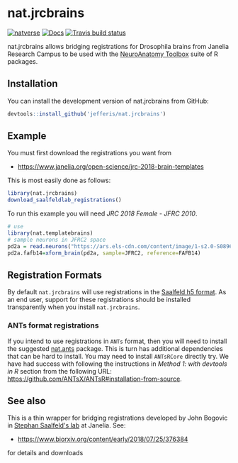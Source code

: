 # nat.jrcbrains
<!-- badges: start -->
[![natverse](https://img.shields.io/badge/natverse-Part%20of%20the%20natverse-a241b6)](https://natverse.github.io)
[![Docs](https://img.shields.io/badge/docs-100%25-brightgreen.svg)](https://jefferis.github.io/nat.jrcbrains/reference/)
[![Travis build status](https://travis-ci.org/jefferis/nat.jrcbrains.svg?branch=master)](https://travis-ci.org/jefferis/nat.jrcbrains)
<!-- badges: end -->

nat.jrcbrains allows bridging registrations for Drosophila brains from Janelia Research Campus
to be used with the [NeuroAnatomy Toolbox](https://jefferis.github.io/nat/) suite
of R packages.



## Installation

You can install the development version of nat.jrcbrains from GitHub:

``` r
devtools::install_github('jefferis/nat.jrcbrains')
```

## Example

You must first download the registrations you want from

* https://www.janelia.org/open-science/jrc-2018-brain-templates

This is most easily done as follows:

``` r
library(nat.jrcbrains)
download_saalfeldlab_registrations()
```

To run this example you will need *JRC 2018 Female - JFRC 2010*.

``` r
# use
library(nat.templatebrains)
# sample neurons in JFRC2 space
pd2a = read.neurons("https://ars.els-cdn.com/content/image/1-s2.0-S0896627318307426-mmc5.zip")
pd2a.fafb14=xform_brain(pd2a, sample=JFRC2, reference=FAFB14)
```
## Registration Formats
By default `nat.jrcbrains` will use registrations in the 
[Saalfeld h5 format](https://github.com/saalfeldlab/template-building/wiki/Hdf5-Deformation-fields).
As an end user, support for these registrations should be installed transparently
when you install `nat.jrcbrains`.

### ANTs format registrations
If you intend to use registrations in `ANTs` format, then you will need to install
the suggested [nat.ants](https://github.com/jefferis/nat.ants) package. 
This is turn has additional dependencies that can be hard to install. 
You may need to install `ANTsRCore` directly try. We have had success with
following the instructions in *Method 1: with devtools in R* section from 
the following URL: https://github.com/ANTsX/ANTsR#installation-from-source.

## See also

This is a thin wrapper for bridging registrations developed by John Bogovic
in [Stephan Saalfeld's lab](https://www.janelia.org/lab/saalfeld-lab) at Janelia.
See:

* https://www.biorxiv.org/content/early/2018/07/25/376384

for details and downloads
